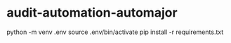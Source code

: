 # audit-automation-automajor
python -m venv .env
source .env/bin/activate
pip install -r requirements.txt